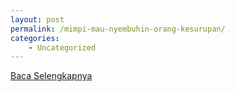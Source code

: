 ```yaml
---
layout: post
permalink: /mimpi-mau-nyembuhin-orang-kesurupan/
categories:
    - Uncategorized
---
```


[Baca Selengkapnya](/08)